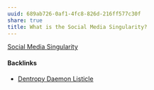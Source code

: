 ```yaml
---
uuid: 689ab726-0af1-4fc8-826d-216ff577c30f
share: true
title: What is the Social Media Singularity?
---
```

[Social Media Singularity](../a774c0a5-5e5e-48f9-8ab5-a91eb358c5f4)

#### Backlinks

* [Dentropy Daemon Listicle](/15c66694-3dc9-4115-afb8-887a6e52ffea)